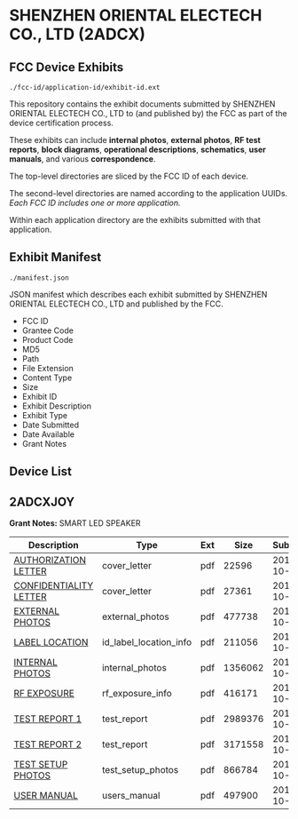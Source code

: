 # SHENZHEN ORIENTAL ELECTECH CO., LTD (2ADCX)
## FCC Device Exhibits

```
./fcc-id/application-id/exhibit-id.ext
```

This repository contains the exhibit documents submitted by SHENZHEN ORIENTAL ELECTECH CO., LTD to (and published by) the FCC as part of the device certification process.

These exhibits can include **internal photos**, **external photos**, **RF test reports**, **block diagrams**, **operational descriptions**, **schematics**, **user manuals**, and various **correspondence**.

The top-level directories are sliced by the FCC ID of each device.

The second-level directories are named according to the application UUIDs. *Each FCC ID includes one or more application.*

Within each application directory are the exhibits submitted with that application. 

## Exhibit Manifest

```
./manifest.json
```

JSON manifest which describes each exhibit submitted by SHENZHEN ORIENTAL ELECTECH CO., LTD and published by the FCC.

- FCC ID
- Grantee Code
- Product Code
- MD5
- Path
- File Extension
- Content Type
- Size
- Exhibit ID
- Exhibit Description
- Exhibit Type
- Date Submitted
- Date Available
- Grant Notes

## Device List
## 2ADCXJOY
**Grant Notes:** SMART LED SPEAKER

| Description | Type | Ext | Size | Submitted | Available |
| ----------- | ---- | --- | ---- | --------- | --------- |
| [AUTHORIZATION LETTER](2ADCXJOY/e53710a8933d908f08c46dd3e2cfe39c/2416676.pdf) | cover_letter | pdf | 22596 | 2014-10-13 | 2014-10-13 |
| [CONFIDENTIALITY LETTER](2ADCXJOY/e53710a8933d908f08c46dd3e2cfe39c/2416680.pdf) | cover_letter | pdf | 27361 | 2014-10-13 | 2014-10-13 |
| [EXTERNAL PHOTOS](2ADCXJOY/e53710a8933d908f08c46dd3e2cfe39c/2416677.pdf) | external_photos | pdf | 477738 | 2014-10-13 | 2014-10-13 |
| [LABEL LOCATION](2ADCXJOY/e53710a8933d908f08c46dd3e2cfe39c/2416679.pdf) | id_label_location_info | pdf | 211056 | 2014-10-13 | 2014-10-13 |
| [INTERNAL PHOTOS](2ADCXJOY/e53710a8933d908f08c46dd3e2cfe39c/2416678.pdf) | internal_photos | pdf | 1356062 | 2014-10-13 | 2014-10-13 |
| [RF EXPOSURE](2ADCXJOY/e53710a8933d908f08c46dd3e2cfe39c/2416685.pdf) | rf_exposure_info | pdf | 416171 | 2014-10-13 | 2014-10-13 |
| [TEST REPORT 1](2ADCXJOY/e53710a8933d908f08c46dd3e2cfe39c/2416683.pdf) | test_report | pdf | 2989376 | 2014-10-13 | 2014-10-13 |
| [TEST REPORT 2](2ADCXJOY/e53710a8933d908f08c46dd3e2cfe39c/2416684.pdf) | test_report | pdf | 3171558 | 2014-10-13 | 2014-10-13 |
| [TEST SETUP PHOTOS](2ADCXJOY/e53710a8933d908f08c46dd3e2cfe39c/2416681.pdf) | test_setup_photos | pdf | 866784 | 2014-10-13 | 2014-10-13 |
| [USER MANUAL](2ADCXJOY/e53710a8933d908f08c46dd3e2cfe39c/2416682.pdf) | users_manual | pdf | 497900 | 2014-10-13 | 2014-10-13 |
